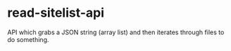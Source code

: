 # read-sitelist-api
API which grabs a JSON string (array list) and then iterates through files to do something.

